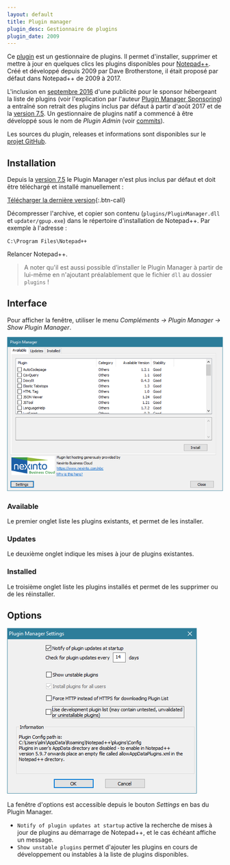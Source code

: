 ```yaml
---
layout: default
title: Plugin manager
plugin_desc: Gestionnaire de plugins
plugin_date: 2009
---
```

Ce [plugin](../plugins.md) est un gestionnaire de plugins. Il permet d'installer, supprimer et mettre à jour en quelques clics les plugins disponibles pour [Notepad++](../notepad++.md). Créé et développé depuis 2009 par Dave Brotherstone, il était proposé par défaut dans Notepad++ de 2009 à 2017.

L'inclusion en [septembre 2016](https://github.com/bruderstein/nppPluginManager/commit/63af96b59e7105047790bed016b71d2dd709dd55) d'une publicité pour le sponsor hébergeant la liste de plugins (voir l'explication par l'auteur [Plugin Manager Sponsoring](https://bruderste.in/npp/pm/sponsor/)) a entraîné son retrait des plugins inclus par défaut à partir d'août 2017 et de la [version 7.5](../historique-des-versions.md). Un gestionnaire de plugins natif a commencé à être développé sous le nom de *Plugin Admin* (voir [commits](https://github.com/notepad-plus-plus/notepad-plus-plus/search?q=Plugin+Admin&type=Commits&utf8=%E2%9C%93)).

Les sources du plugin, releases et informations sont disponibles sur le [projet GitHub](https://github.com/davegb3/nppPluginManager).

## Installation

Depuis la [version 7.5](../historique-des-versions.md) le Plugin Manager n'est plus inclus par défaut et doit être téléchargé et installé manuellement :

[Télécharger la dernière version](https://github.com/bruderstein/nppPluginManager/releases){:.btn-call}

Décompresser l'archive, et copier son contenu (`plugins/PluginManager.dll` et `updater/gpup.exe`) dans le répertoire d'installation de Notepad++. Par exemple à l'adresse :

    C:\Program Files\Notepad++

Relancer Notepad++.

> A noter qu'il est aussi possible d’installer le Plugin Manager à partir de lui-même en n'ajoutant préalablement que le fichier `dll` au dossier `plugins` !

## Interface

Pour afficher la fenêtre, utiliser le menu *Compléments -> Plugin Manager -> Show Plugin Manager*.

![La fenêtre du Plugin Manager](/images/plugins/pluginmanager/npp_plugin_pluginmanager.png)

### Available

Le premier onglet liste les plugins existants, et permet de les installer.

### Updates

Le deuxième onglet indique les mises à jour de plugins existantes.

### Installed

Le troisième onglet liste les plugins installés et permet de les supprimer ou de les réinstaller.

## Options

![Paramètres du Plugin Manager](/images/plugins/pluginmanager/npp_plugin_pluginmanager_settings.png)

La fenêtre d'options est accessible depuis le bouton *Settings* en bas du Plugin Manager.

- `Notify of plugin updates at startup` active la recherche de mises à jour de plugins au démarrage de Notepad++, et le cas échéant affiche un message.
- `Show unstable plugins` permet d'ajouter les plugins en cours de développement ou instables à la liste de plugins disponibles.
